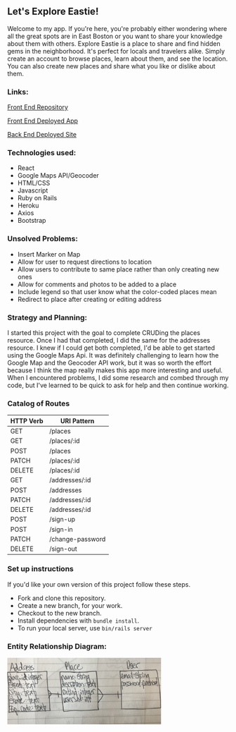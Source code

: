 ## Let's Explore Eastie! ##

Welcome to my app.  If you're here, you're probably either wondering where all the great spots are in East Boston or you want to share your knowledge about them with others.  Explore Eastie is a place to share and find hidden gems in the neighborhood.  It's perfect for locals and travelers alike.  Simply create an account to browse places, learn about them, and see the location.  You can also create new places and share what you like or dislike about them.


 ### Links: ###

[Front End Repository](https://github.com/drekaygran/explore-eastie)

[Front End Deployed App](https://drekaygran.github.io/explore-eastie/#/)

[Back End Deployed Site](https://aqueous-spire-50426.herokuapp.com/)

### Technologies used: ###
- React
- Google Maps API/Geocoder
- HTML/CSS
- Javascript
- Ruby on Rails
- Heroku
- Axios
- Bootstrap

### Unsolved Problems: ###
- Insert Marker on Map
- Allow for user to request directions to location
- Allow users to contribute to same place rather than only creating new ones
- Allow for comments and photos to be added to a place
- Include legend so that user know what the color-coded places mean
- Redirect to place after creating or editing address

### Strategy and Planning: ###
I started this project with the goal to complete CRUDing the places resource. Once I had that completed, I did the same for the addresses resource. I knew if I could get both completed, I'd be able to get started using the Google Maps Api.  It was definitely challenging to learn how the Google Map and the Geocoder API work, but it was so worth the effort because I think the map really makes this app more interesting and useful.  When I encountered problems, I did some research and combed through my code, but I've learned to be quick to ask for help and then continue working.

### Catalog of Routes ###


HTTP Verb         |	URI Pattern
------------ | -------------
GET | /places
GET | /places/:id
POST | /places
PATCH | /places/:id
DELETE | /places/:id
GET | /addresses/:id
POST | /addresses
PATCH | /addresses/:id
DELETE | /addresses/:id
POST |	/sign-up
POST |	/sign-in
PATCH	| /change-password
DELETE |	/sign-out

### Set up instructions ###
If you'd like your own version of this project follow these steps.
- Fork and clone this repository.
- Create a new branch, for your work.
- Checkout to the new branch.
- Install dependencies with `bundle install`.
- To run your local server, use `bin/rails server`

### Entity Relationship Diagram: ###

<img src="./public/images/erd.JPG" width=350px>

